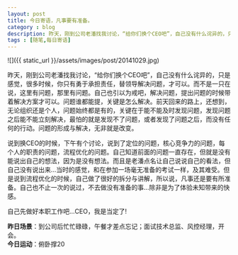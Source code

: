 ```yaml
---
layout: post
title: 今日寄语，凡事要有准备。
category : blog
description: 昨天，刚到公司老潘找我讨论，“给你们换个CEO吧”，自己没有什么诧异的，只是感觉，很多时候，你只有勇于承担责任，替领导解决问题，才可以。而不是一只在说，这里有问题，那里有问题。自己也引以为戒吧，解决问题，提出问题的时候带着解决方案才可以。问题谁都能提，关键是怎么解决。前天回来的路上，还想到，无论组织还是个人，问题始终都是有的，关键在于能不能及时发现问题，发现问题之后能不能立刻解决，最怕的就是发现不了问题，或者发现了问题之后，而没有任何的行动。问题的形成与解决，无非就是改变。
tags : [随笔,每日寄语]
---
```


![]({{ static_url }}/assets/images/post/20141029.jpg)

昨天，刚到公司老潘找我讨论，“给你们换个CEO吧”，自己没有什么诧异的，只是感觉，很多时候，你只有勇于承担责任，替领导解决问题，才可以。而不是一只在说，这里有问题，那里有问题。自己也引以为戒吧，解决问题，提出问题的时候带着解决方案才可以。问题谁都能提，关键是怎么解决。前天回来的路上，还想到，无论组织还是个人，问题始终都是有的，关键在于能不能及时发现问题，发现问题之后能不能立刻解决，最怕的就是发现不了问题，或者发现了问题之后，而没有任何的行动。问题的形成与解决，无非就是改变。

说到换CEO的时候，下午有个讨论，说到了定位的问题，核心竞争力的问题，每个人的职责的问题，流程优化的问题。自己知道前面的问题一直存在，但就是没有能说出自己的想法，因为是没有想法。而且是老潘点名让自己说说自己的看法，但自己没有说出来...当时的感觉，和在参加一场毫无准备的考试一样，及其难受。但是说到流程优化的时候，自己做了很好的拆分与讲解，所以说，凡事还是要有所准备。自己也不止一次的说过，不去做没有准备的事...除非是为了体验未知带来的快感。

自己先做好本职工作吧...CEO，我是当定了!

**昨日场景**：到公司后忙忙碌碌，午餐才差点忘记；面试技术总监、风控经理，开会。  
**今日运动**：俯卧撑20